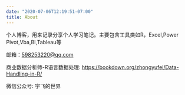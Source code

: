 ```yaml
---
date: "2020-07-06T12:19:51-07:00"
title: About
---
```


个人博客，用来记录分享个人学习笔记。主要包含工具类如R，Excel,Power Pivot,Vba,BI,Tableau等

邮箱：598253220@qq.com

商业数据分析师-R语言数据处理: https://bookdown.org/zhongyufei/Data-Handling-in-R/

微信公众号: 宇飞的世界